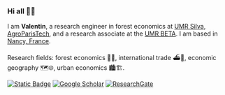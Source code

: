 ### Hi all :t-rex:🌴

I am **Valentin**, a research engineer in forest economics at [UMR Silva](https://silva.nancy.hub.inrae.fr), [AgroParisTech](https://www.agroparistech.fr), and a research associate at the [UMR BETA](https://www.beta-economics.fr). I am based in [Nancy, France](https://www.google.fr/maps/place/Nancy/@48.6880556,6.1528394,14z/data=!3m1!4b1!4m6!3m5!1s0x4794986e17a692cd:0x4ed671b10d82498d!8m2!3d48.692054!4d6.184417!16zL20vMDExdzRu?entry=ttu&g_ep=EgoyMDI0MTIwNC4wIKXMDSoASAFQAw%3D%3D).

Research fields: forest economics 🌳🌲, international trade ⛴️🚚, economic geography 🗺️🌐, urban economics 🏙️🏗️.

[![Static Badge](https://img.shields.io/badge/orcid-grey?style=for-the-badge&logo=orcid&link=https%3A%2F%2Forcid.org%2F0000-0003-4548-5673)](https://orcid.org/0000-0002-0696-6979)
[![Google Scholar](https://img.shields.io/badge/Google%20Scholar-4285F4?style=for-the-badge&logo=google-scholar&logoColor=white)](https://scholar.google.fr/citations?user=ZKcxVOIAAAAJ&hl=fr&oi=sra)
[![ResearchGate](https://img.shields.io/badge/ResearchGate-00CCBB?style=for-the-badge&logo=ResearchGate&logoColor=white)](https://www.researchgate.net/profile/Valentin-Mathieu)

<!--
**vlmathieu/vlmathieu** is a ✨ _special_ ✨ repository because its `README.md` (this file) appears on your GitHub profile.

Here are some ideas to get you started:

- 🔭 I’m currently working on ...
- 🌱 I’m currently learning ...
- 👯 I’m looking to collaborate on ...
- 🤔 I’m looking for help with ...
- 💬 Ask me about ...
- 📫 How to reach me: ...
-->
